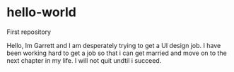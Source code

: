 # hello-world
First repository

Hello,
Im Garrett and I am desperately trying to get a UI design job. I have been working hard to get a job so that i can get married and move on to the next chapter in my life. I will not quit undtil i succeed. 
